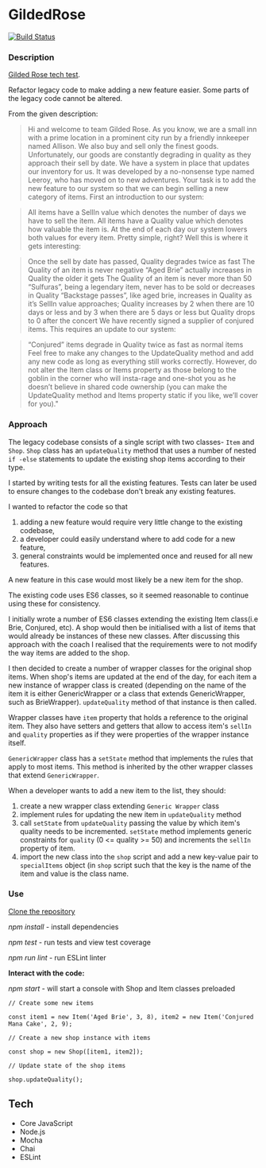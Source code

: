 GildedRose
====

[![Build Status](https://travis-ci.org/irbekrm/GildedRose.svg?branch=master)](https://travis-ci.org/irbekrm/GildedRose)

### Description

[Gilded Rose tech test](https://github.com/emilybache/GildedRose-Refactoring-Kata).

Refactor legacy code to make adding a new feature easier. Some parts of the legacy code cannot be altered.

From the given description:

>Hi and welcome to team Gilded Rose. As you know, we are a small inn with a prime location in a prominent city run by a friendly innkeeper named Allison. We also buy and sell only the finest goods. Unfortunately, our goods are constantly degrading in quality as they approach their sell by date. We have a system in place that updates our inventory for us. It was developed by a no-nonsense type named Leeroy, who has moved on to new adventures. Your task is to add the new feature to our system so that we can begin selling a new category of items. First an introduction to our system:

>All items have a SellIn value which denotes the number of days we have to sell the item. All items have a Quality value which denotes how valuable the item is. At the end of each day our system lowers both values for every item. Pretty simple, right? Well this is where it gets interesting:

>Once the sell by date has passed, Quality degrades twice as fast
>The Quality of an item is never negative
>“Aged Brie” actually increases in Quality the older it gets
>The Quality of an item is never more than 50
>“Sulfuras”, being a legendary item, never has to be sold or decreases in Quality
>“Backstage passes”, like aged brie, increases in Quality as it’s SellIn value approaches; Quality increases by 2 when there are 10 days or less and by 3 when there are 5 days or less but Quality drops to 0 after the concert
>We have recently signed a supplier of conjured items. This requires an update to our system:

>“Conjured” items degrade in Quality twice as fast as normal items
>Feel free to make any changes to the UpdateQuality method and add any new code as long as everything still works correctly. However, do not alter the Item class or Items property as those belong to the goblin in the corner who will insta-rage and one-shot you as he doesn’t believe in shared code ownership (you can make the UpdateQuality method and Items property static if you like, we’ll cover for you)."

### Approach

The legacy codebase consists of a single script with two classes- `Item` and `Shop`.
`Shop` class has an `updateQuality` method that uses a number of nested `if -else` statements to 
update the existing shop items according to their type.

I started by writing tests for all the existing features. Tests can later be used to ensure changes to the codebase don't break any existing features.

I wanted to refactor the code so that 

1) adding a new feature would require very little change to the existing codebase,
2) a developer could easily understand where to add code for a new feature,
3) general constraints would be implemented once and reused for all new features. 

A new feature in this case would most likely be a new item for the shop. 

The existing code uses ES6 classes, so it seemed reasonable to continue using these for consistency.

I initially wrote a number of ES6 classes extending the existing Item class(i.e Brie, Conjured, etc).
A shop would then be initialised with a list of items that would already be instances of these new classes. After discussing this approach with the coach I realised that the requirements were to not modify the way items are added to the shop.

I then decided to create a number of wrapper classes for the original shop items.
When shop's items are updated at the end of the day, for each item a new instance of wrapper class is created (depending on the name of the item it is either GenericWrapper or a class that extends GenericWrapper, such as BrieWrapper).
`updateQuality` method of that instance is then called. 

Wrapper classes have `item` property that holds a reference to the original item. They also have setters and getters that allow
to access item's `sellIn` and `quality` properties as if they were properties of the wrapper instance itself.

`GenericWrapper` class has a `setState` method that implements the rules that apply to most items. This method is inherited by the other wrapper classes that extend `GenericWrapper`. 

When a developer wants to add a new item to the list, they should:

1) create a new wrapper class extending `Generic Wrapper` class
2) implement rules for updating the new item in `updateQuality` method
3) call `setState` from `updateQuality` passing the value by which item's quality needs to be incremented. `setState` method implements generic constraints for `quality` (0 <= quality >= 50) and increments the `sellIn` property of item.
4) import the new class into the `shop` script and add a new key-value pair to `specialItems` object (in `shop` script such that the key
is the name of the item and value is the class name.

### Use 

[Clone the repository](https://github.com/irbekrm/GildedRose.git)

*npm install* - install dependencies

*npm test* - run tests and view test coverage

*npm run lint* - run ESLint linter

**Interact with the code:**

*npm start* - will start a console with Shop and Item classes preloaded

```
// Create some new items

const item1 = new Item('Aged Brie', 3, 8), item2 = new Item('Conjured Mana Cake', 2, 9);

// Create a new shop instance with items

const shop = new Shop([item1, item2]);

// Update state of the shop items

shop.updateQuality(); 
```


## Tech

* Core JavaScript
* Node.js
* Mocha
* Chai
* ESLint
